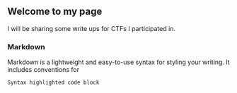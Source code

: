 ## Welcome to my page

I will be sharing some write ups for CTFs I participated in. 

### Markdown

Markdown is a lightweight and easy-to-use syntax for styling your writing. It includes conventions for

```markdown
Syntax highlighted code block


